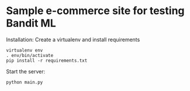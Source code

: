 # Sample e-commerce site for testing Bandit ML

Installation:
Create a virtualenv and install requirements
```
virtualenv env
. env/bin/activate
pip install -r requirements.txt
```

Start the server:
```
python main.py
```

